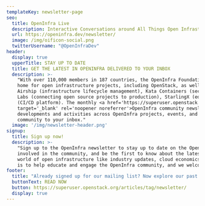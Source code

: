 ```yaml
---
templateKey: newsletter-page
seo:
  title: OpenInfra Live
  description: Interactive Conversations around All Things Open Infrastructure
  url: https://openinfra.dev/newsletter/
  image: /img/oificon-social.png
  twitterUsername: "@OpenInfraDev"
header:
  display: true
  upperTitle: STAY UP TO DATE
  title: GET THE LATEST IN OPENINFRA DELIVERED TO YOUR INBOX
  description: >-
    "With over 110,000 members in 187 countries, the OpenInfra Foundation provides a 
    home for open infrastructure projects, including OpenStack, as well as open source projects 
    Airship (infrastructure lifecycle management), Kata Containers (secure containers), OpenInfra 
    Labs (connecting open source projects to production), StarlingX (edge cloud platform) and Zuul 
    (CI/CD platform). The monthly <a href='https://superuser.openstack.org/articles/tag/newsletter/'
    target='_blank' rel='noopener noreferrer'>OpenInfra community newsletter</a> brings the latest 
    developments and activities across OpenInfra projects, events, and users from the OpenInfra 
    community to your inbox."
  image: '/img/newsletter-header.png'
signup:
  title: Sign up now!
  description: >-
    "Sign up to the OpenInfra newsletter to stay up to date on the OpenInfra projects, get 
    involved in the community, and be the first to know about the latest happenings in the 
    world of open infrastructure like industry updates, cloud economics, and more! Our goal 
    is to help educate and engage the OpenInfra community, and we welcome you to participate!"
footer:
  title: "Already signed up for our mailing list? Now explore our past newsletters!"
  buttonText: READ NOW
  button: https://superuser.openstack.org/articles/tag/newsletter/
  display: true
---
```


